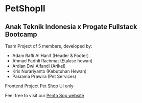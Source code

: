 # PetShopII

## Anak Teknik Indonesia x Progate Fullstack Bootcamp
Team Project of 5 members, developed by:
- Adam Rafli Al Hanif   (Header & Footer)
- Ahmad Fadhli Rachmat  (Etalase hewan)
- Ardian Dwi Alfandi    (Arikel)
- Kris Nurariyanto      (Kebutuhan Hewan)
- Pasrama Prawira       (Pet Services)

Frontend Project
Pet Shop UI only

Feel free to visit our [Penta Sop website](https://adamraf.github.io/PetShopII/)
